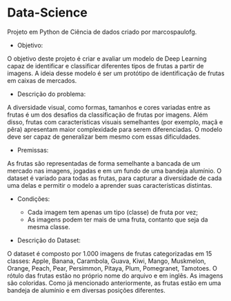 # Data-Science
Projeto em Python de Ciência de dados criado por marcospaulofg.
- Objetivo:

O objetivo deste projeto é criar e avaliar um modelo de Deep Learning capaz de identificar e classificar diferentes tipos de frutas a partir de imagens. A ideia desse modelo é ser um protótipo de identificação de frutas em caixas de mercados.

- Descrição do problema:

A diversidade visual, como formas, tamanhos e cores variadas entre as frutas é um dos desafios da classificação de frutas por imagens. Além disso, frutas com características visuais semelhantes (por exemplo, maçã e pêra) apresentam maior complexidade para serem diferenciadas. O modelo deve ser capaz de generalizar bem mesmo com essas dificuldades.

- Premissas:

As frutas são representadas de forma semelhante a bancada de um mercado nas imagens, jogadas e em um fundo de uma bandeja alumínio.
O dataset é variado para todas as frutas, para capturar a diversidade de cada uma delas e permitir o modelo a aprender suas características distintas.

- Condições:

  * Cada imagem tem apenas um tipo (classe) de fruta por vez;
  * As imagens podem ter mais de uma fruta, contanto que seja da mesma classe.

- Descrição do Dataset:

O dataset é composto por 1.000 imagens de frutas categorizadas em 15 classes: Apple, Banana, Carambola, Guava, Kiwi, Mango, Muskmelon, Orange, Peach, Pear, Persimmon, Pitaya, Plum, Pomegranet, Tamotoes. O rótulo das frutas estão no próprio nome do arquivo e em inglês. As imagens são coloridas. Como já mencionado anteriormente, as frutas estão em uma bandeja de alumínio e em diversas posições diferentes.
